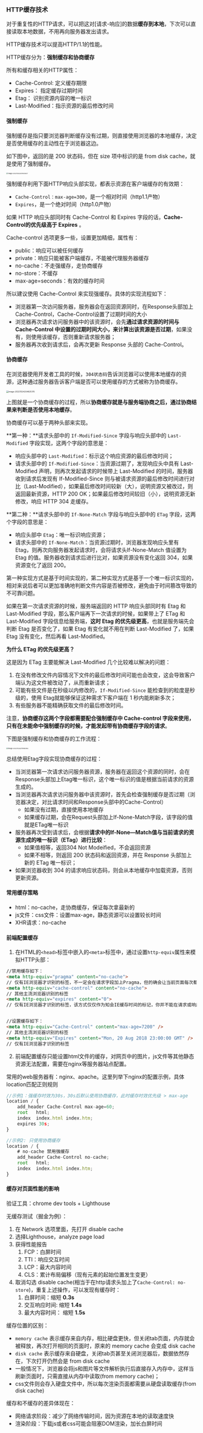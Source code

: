 ### HTTP缓存技术

对于重复性的HTTP请求，可以把这对[请求-响应]的数据**缓存到本地**，下次可以直接读取本地数据，不用再向服务器发出请求。

HTTP缓存技术可以提高HTTP/1.1的性能。

HTTP缓存分为：**强制缓存和协商缓存**

所有和缓存相关的HTTP属性：
+ Cache-Control: 定义缓存期限
+ Expires： 指定缓存过期时间
+ Etag： 识别资源内容的唯一标识
+ Last-Modified：指示资源的最后修改时间

#### 强制缓存

强制缓存是指只要浏览器判断缓存没有过期，则直接使用浏览器的本地缓存，决定是否使用缓存的主动性在于浏览器这边。

如下图中，返回的是 200 状态码，但在 size 项中标识的是 from disk cache，就是使用了强制缓存。

<img src="C:\Users\MSK\AppData\Roaming\Typora\typora-user-images\image-20221024201930637.png" alt="image-20221024201930637" style="zoom:28%;" />

强制缓存利用下面HTTP响应头部实现，都表示资源在客户端缓存的有效期：

+ `Cache-Control：max-age=300`，是一个相对时间（http1.1产物）
+ `Expires`，是一个绝对时间（http1.0产物）

如果 HTTP 响应头部同时有 Cache-Control 和 Expires 字段的话，**Cache-Control的优先级高于 Expires** 。

Cache-control 选项更多一些，设置更加精细，属性有：

+ public：响应可以被任何缓存
+ private：响应只能被客户端缓存，不能被代理服务器缓存
+ no-cache：不走强缓存，走协商缓存
+ no-store：不缓存
+ max-age=seconds：有效的缓存时间

所以建议使用 Cache-Control 来实现强缓存。具体的实现流程如下：

+ 浏览器第一次访问服务器，服务器会在返回资源同时，在Response头部加上Cache-Control，Cache-Control设置了过期时间的大小
+ 浏览器再次请求访问服务器中的该资源时，会先**通过请求资源的时间与 Cache-Control 中设置的过期时间大小，来计算出该资源是否过期**，如果没有，则使用该缓存，否则重新请求服务器；
+ 服务器再次收到请求后，会再次更新 Response 头部的 Cache-Control。

#### 协商缓存

在浏览器使用开发者工具的时候，`304状态码`告诉浏览器可以使用本地缓存的资源，这种通过服务器告诉客户端是否可以使用缓存的方式被称为协商缓存。

<img src="C:\Users\MSK\AppData\Roaming\Typora\typora-user-images\image-20221024204825315.png" alt="image-20221024204825315" style="zoom:37%;" />

上图就是一个协商缓存的过程，所以**协商缓存就是与服务端协商之后，通过协商结果来判断是否使用本地缓存**。

协商缓存可以基于两种头部来实现。

**第一种：**请求头部中的 `If-Modified-Since` 字段与响应头部中的 `Last-Modified` 字段实现，这两个字段的意思是：

- 响应头部中的 `Last-Modified`：标示这个响应资源的最后修改时间；
- 请求头部中的 `If-Modified-Since`：当资源过期了，发现响应头中具有 Last-Modified 声明，则再次发起请求的时候带上 Last-Modified 的时间，服务器收到请求后发现有 If-Modified-Since 则与被请求资源的最后修改时间进行对比（Last-Modified），如果最后修改时间较新（大），说明资源又被改过，则返回最新资源，HTTP 200 OK；如果最后修改时间较旧（小），说明资源无新修改，响应 HTTP 304 走缓存。

**第二种：**请求头部中的 `If-None-Match` 字段与响应头部中的 `ETag` 字段，这两个字段的意思是：

- 响应头部中 `Etag`：唯一标识响应资源；
- 请求头部中的 `If-None-Match`：当资源过期时，浏览器发现响应头里有 Etag，则再次向服务器发起请求时，会将请求头If-None-Match 值设置为 Etag 的值。服务器收到请求后进行比对，如果资源没有变化返回 304，如果资源变化了返回 200。

第一种实现方式是基于时间实现的，第二种实现方式是基于一个唯一标识实现的，相对来说后者可以更加准确地判断文件内容是否被修改，避免由于时间篡改导致的不可靠问题。

如果在第一次请求资源的时候，服务端返回的 HTTP 响应头部同时有 Etag 和 Last-Modified 字段，那么客户端再下一次请求的时候，如果带上了 ETag 和 Last-Modified 字段信息给服务端，**这时 Etag 的优先级更高**，也就是服务端先会判断 Etag 是否变化了，如果 Etag 有变化就不用在判断 Last-Modified 了，如果 Etag 没有变化，然后再看 Last-Modified。

**为什么 ETag 的优先级更高？**

这是因为 ETag 主要能解决 Last-Modified 几个比较难以解决的问题：

1. 在没有修改文件内容情况下文件的最后修改时间可能也会改变，这会导致客户端认为这文件被改动了，从而重新请求；
2. 可能有些文件是在秒级以内修改的，`If-Modified-Since` 能检查到的粒度是秒级的，使用 Etag就能够保证这种需求下客户端在 1 秒内能刷新多次；
3. 有些服务器不能精确获取文件的最后修改时间。

注意，**协商缓存这两个字段都需要配合强制缓存中 Cache-control 字段来使用，只有在未能命中强制缓存的时候，才能发起带有协商缓存字段的请求**。

下图是强制缓存和协商缓存的工作流程：

<img src="C:\Users\MSK\AppData\Roaming\Typora\typora-user-images\image-20221024211955094.png" alt="image-20221024211955094" style="zoom:29%;" />

总结使用Etag字段实现协商缓存的过程：

+ 当浏览器第一次请求访问服务器资源，服务器在返回这个资源的同时，会在Response头部加上Etag唯一标识，这个唯一标识的值是根据当前请求的资源生成的。
+ 当浏览器再次请求访问服务器中该资源时，首先会检查强制缓存是否过期（浏览器决定，对比请求时间和Response头部中的Cache-Control）
  + 如果没有过期，直接使用本地缓存
  + 如果缓存过期，会在Request头部加上If-None-Match字段，该字段的值就是ETag唯一标识
+ 服务器再次受到请求后，会根据**请求中的If-None—Match值与当前请求的资源生成的唯一标识（ETag）进行比较**：
  + 如果值相等，返回304 Not Modeified，不会返回资源
  + 如果不相等，则返回 200 状态码和返回资源，并在 Response 头部加上新的 ETag 唯一标识；
+ 如果浏览器收到 304 的请求响应状态码，则会从本地缓存中加载资源，否则更新资源。

#### 常用缓存策略

+ html：no-cache，走协商缓存，保证每次拿最新的
+ js文件：css文件：设置max-age，静态资源可以设置较长时间
+ XHR请求：no-cache

#### 前端配置缓存

1. 在HTML的`<head>`标签中嵌入的`<meta>`标签中，通过设置`http-equiv`属性来模拟HTTP头部：

```html
//禁用缓存如下：
<meta http-equiv="pragma" content="no-cache">
// 仅有IE浏览器才识别的标签，不一定会在请求字段加上Pragma，但的确会让当前页面每次都发新请求
<meta http-equiv="cache-control" content="no-cache">
// 其他主流浏览器识别的标签
<meta http-equiv="expires" content="0">
// 仅有IE浏览器才识别的标签，该方式仅仅作为知会IE缓存时间的标记，你并不能在请求或响应报文中找到Expires字段


//设置缓存如下：
<meta http-equiv="Cache-Control" content="max-age=7200" />
// 其他主流浏览器识别的标签
<meta http-equiv="Expires" content="Mon, 20 Aug 2018 23:00:00 GMT" />
// 仅有IE浏览器才识别的标签
```



2. 前端配置缓存只能设置html文件的缓存，对网页中的图片，js文件等其他静态资源无法配置，需要在nginx等服务器站点配置。

常用的web服务器有：nginx、apache。这里列举下nginx的配置示例，具体location匹配正则规则

```js
//示例1：强缓存时效为30s，30s后默认使用协商缓存，此时缓存时效优先级 > max-age
location / {
    add_header Cache-Control max-age=60;
    root   html;
    index  index.html index.htm;
    expires 30s;
}

//示例2: 只使用协商缓存
location / {
    # no-cache 禁用强缓存
    add_header Cache-Control no-cache;
    root   html;
    index  index.html index.htm;
}
```

#### 缓存对页面性能的影响

验证工具：chrome dev tools + Lighthouse

无缓存测试（掘金为例）：

1. 在 Network 选项里面，先打开 disable cache
2. 选择Lighthouse，analyze page load
3. 获得性能报告
   1. FCP：白屏时间
   2. TTI：响应交互时间
   3. LCP：最大内容时间
   4. CLS：累计布局偏移（现有元素的起始位置发生变更）
4. 取消勾选 disable cache(相当于在http请求头加上了`Cache-Control: no-store`)，重复上述操作，可以发现有缓存时：
   1. 白屏时间：缩短 **0.3s**
   2. 交互响应时间: 缩短 **1.4s**
   3. 最大内容时间： 缩短 **1.5s**



缓存位置的区别：

+ `memory cache` 表示缓存来自内存，相比硬盘更快，但关闭tab页面，内存就会被释放，再次打开相同的页面时，原来的 memory cache 会变成 disk cache
+ `disk cache` 表示缓存来自硬盘，关闭tab页甚至关闭浏览器后，数据依然存在，下次打开仍然会是 from disk cache
+ 一般情况下，浏览器会将js和图片等文件解析执行后直接存入内存中，这样当刷新页面时，只需直接从内存中读取(from memory cache)；
+ css文件则会存入硬盘文件中，所以每次渲染页面都需要从硬盘读取缓存(from disk cache)



缓存和不缓存的差异体现在：

+ 网络请求阶段：减少了网络传输时间，因为资源在本地的读取速度快
+ 渲染阶段：下载js或者css可能会阻塞DOM渲染，加长白屏时间
